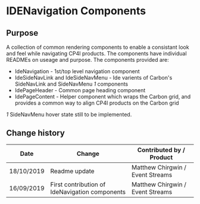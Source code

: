 # IDENavigation Components

## Purpose

A collection of common rendering components to enable a consistant look and feel
while navigating CP4I products. The components have individual READMEs on useage
and purpose. The components provided are:

- IdeNavigation - 1st/top level navigation component
- IdeSideNavLink and IdeSideNavMenu - Ide varients of Carbon's SideNavLink and
  SideNavMenu _1_ components
- IdePageHeader - Common page heading component
- IdePageContent - Helper component which wraps the Carbon grid, and provides a
  common way to align CP4I products on the Carbon grid

_1_ SideNavMenu hover state still to be implemented.

## Change history

| Date       | Change                                         | Contributed by / Product         |
| ---------- | ---------------------------------------------- | -------------------------------- |
| 18/10/2019 | Readme update                                  | Matthew Chirgwin / Event Streams |
| 16/09/2019 | First contribution of IdeNavigation components | Matthew Chirgwin / Event Streams |
